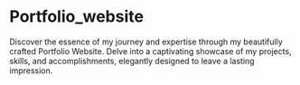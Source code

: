 # Portfolio_website
Discover the essence of my journey and expertise through my beautifully crafted Portfolio Website. Delve into a captivating showcase of my projects, skills, and accomplishments, elegantly designed to leave a lasting impression. 
